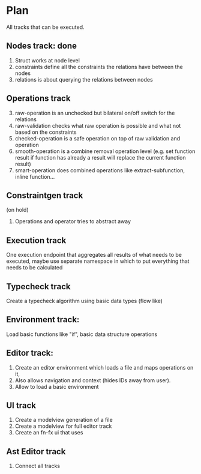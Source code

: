 # Plan

All tracks that can be executed.

## Nodes track: done

1) Struct works at node level
2) constraints define all the constraints the relations have between the nodes
3) relations is about querying the relations between nodes

## Operations track

3) raw-operation is an unchecked but bilateral on/off switch for the relations
4) raw-validation checks what raw operation is possible and what not based on the constraints
5) checked-operation is a safe operation on top of raw validation and operation
6) smooth-operation is a combine removal operation level (e.g. set function result if function has already a result will replace the current function result)
7) smart-operation does combined operations like extract-subfunction, inline function...

## Constraintgen track

(on hold)

1) Operations and operator tries to abstract away

## Execution track
One execution endpoint that aggregates all results of what needs to be executed, maybe use separate namespace in which
to put everything that needs to be calculated

## Typecheck track

Create a typecheck algorithm using basic data types (flow like)

## Environment track:

Load basic functions like "if", basic data structure operations

## Editor track:

1) Create an editor environment which loads a file and maps operations on it,
2) Also allows navigation and context (hides IDs away from user).
3) Allow to load a basic environment

## UI track

1) Create a modelview generation of a file
2) Create a modelview for full editor track
3) Create an fn-fx ui that uses

## Ast Editor track

1) Connect all tracks